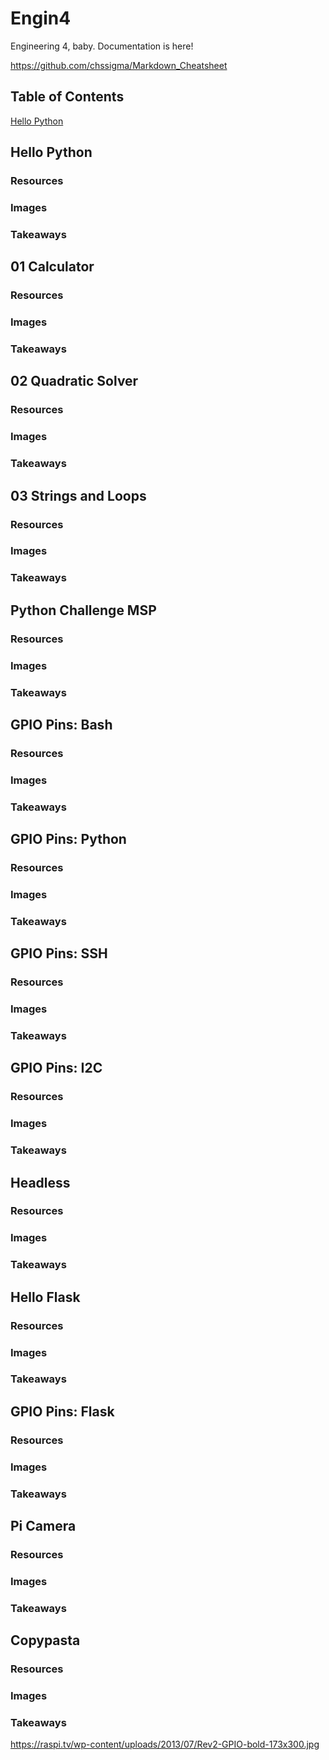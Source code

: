 # Engin4
Engineering 4, baby. Documentation is here!

https://github.com/chssigma/Markdown_Cheatsheet

## Table of Contents
[Hello Python](#hello-python)

## Hello Python
 
### Resources
 
### Images
 
### Takeaways
 
 
## 01 Calculator
 
### Resources
 
### Images
 
### Takeaways
 
 
## 02 Quadratic Solver
 
### Resources
 
### Images
 
### Takeaways
 
 
## 03 Strings and Loops
 
### Resources
 
### Images
 
### Takeaways
 
 
## Python Challenge MSP
 
### Resources
 
### Images
 
### Takeaways
 
 
## GPIO Pins: Bash
 
### Resources
 
### Images
 
### Takeaways
 
 
## GPIO Pins: Python
 
### Resources
 
### Images
 
### Takeaways
 
 
## GPIO Pins: SSH
 
### Resources
 
### Images
 
### Takeaways
 
 
## GPIO Pins: I2C
 
### Resources
 
### Images
 
### Takeaways
 
 
## Headless
 
### Resources
 
### Images
 
### Takeaways
 
 
## Hello Flask
 
### Resources
 
### Images
 
### Takeaways
 
 
## GPIO Pins: Flask
 
### Resources
 
### Images
 
### Takeaways
 
 
## Pi Camera
 
### Resources
 
### Images
 
### Takeaways
 
 
## Copypasta
 
### Resources
 
### Images
 
### Takeaways
 


https://raspi.tv/wp-content/uploads/2013/07/Rev2-GPIO-bold-173x300.jpg
